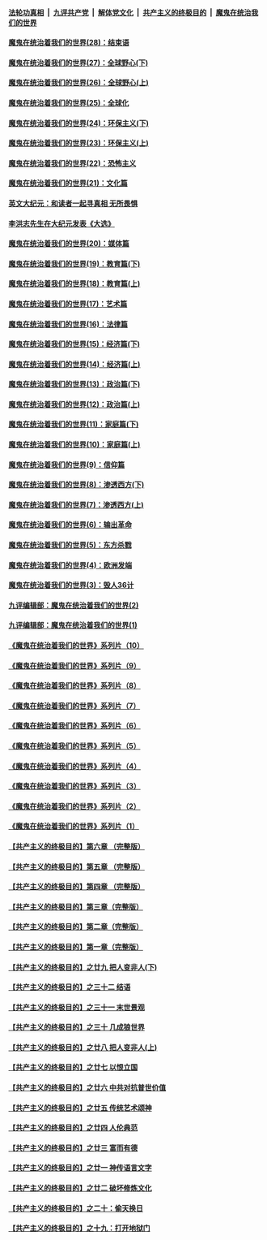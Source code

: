 

####  [法轮功真相](../../../../basic/blob/master/README.md?t=02261001) &nbsp;|&nbsp; [九评共产党](../../../../9ping.md/blob/master/README.md?t=02261001) &nbsp;|&nbsp; [解体党文化](../../../../jtdwh.md/blob/master/README.md?t=02261001)  &nbsp;|&nbsp; [共产主义的终极目的](../../../../gczydzjmd.md/blob/master/README.md?t=02261001) &nbsp;|&nbsp; [魔鬼在统治我们的世界](../../../../mgztzwmdsj.md/blob/master/README.md?t=02261001) 

#### [魔鬼在统治着我们的世界(28)：结束语](../pages/nsc422/n10936246.md?t=02261001) 

#### [魔鬼在统治着我们的世界(27)：全球野心(下)](../pages/nsc422/n10928319.md?t=02261001) 

#### [魔鬼在统治着我们的世界(26)：全球野心(上)](../pages/nsc422/n10900318.md?t=02261001) 

#### [魔鬼在统治着我们的世界(25)：全球化](../pages/nsc422/n10788205.md?t=02261001) 

#### [魔鬼在统治着我们的世界(24)：环保主义(下)](../pages/nsc422/n10695307.md?t=02261001) 

#### [魔鬼在统治着我们的世界(23)：环保主义(上)](../pages/nsc422/n10688613.md?t=02261001) 

#### [魔鬼在统治着我们的世界(22)：恐怖主义](../pages/nsc422/n10614727.md?t=02261001) 

#### [魔鬼在统治着我们的世界(21)：文化篇](../pages/nsc422/n10597706.md?t=02261001) 

#### [英文大纪元：和读者一起寻真相 无所畏惧](../pages/nsc422/n12542027.md?t=02261001) 

#### [李洪志先生在大纪元发表《大选》](../pages/nsc422/n12534746.md?t=02261001) 

#### [魔鬼在统治着我们的世界(20)：媒体篇](../pages/nsc422/n10586579.md?t=02261001) 

#### [魔鬼在统治着我们的世界(19)：教育篇(下)](../pages/nsc422/n10564808.md?t=02261001) 

#### [魔鬼在统治着我们的世界(18)：教育篇(上)](../pages/nsc422/n10526970.md?t=02261001) 

#### [魔鬼在统治着我们的世界(17)：艺术篇](../pages/nsc422/n10499093.md?t=02261001) 

#### [魔鬼在统治着我们的世界(16)：法律篇](../pages/nsc422/n10485969.md?t=02261001) 

#### [魔鬼在统治着我们的世界(15)：经济篇(下)](../pages/nsc422/n10469975.md?t=02261001) 

#### [魔鬼在统治着我们的世界(14)：经济篇(上)](../pages/nsc422/n10457370.md?t=02261001) 

#### [魔鬼在统治着我们的世界(13)：政治篇(下)](../pages/nsc422/n10448270.md?t=02261001) 

#### [魔鬼在统治着我们的世界(12)：政治篇(上)](../pages/nsc422/n10444576.md?t=02261001) 

#### [魔鬼在统治着我们的世界(11)：家庭篇(下)](../pages/nsc422/n10440961.md?t=02261001) 

#### [魔鬼在统治着我们的世界(10)：家庭篇(上)](../pages/nsc422/n10435448.md?t=02261001) 

#### [魔鬼在统治着我们的世界(9)：信仰篇](../pages/nsc422/n10432159.md?t=02261001) 

#### [魔鬼在统治着我们的世界(8)：渗透西方(下)](../pages/nsc422/n10429603.md?t=02261001) 

#### [魔鬼在统治着我们的世界(7)：渗透西方(上)](../pages/nsc422/n10426013.md?t=02261001) 

#### [魔鬼在统治着我们的世界(6)：输出革命](../pages/nsc422/n10421536.md?t=02261001) 

#### [魔鬼在统治着我们的世界(5)：东方杀戮](../pages/nsc422/n10417707.md?t=02261001) 

#### [魔鬼在统治着我们的世界(4)：欧洲发端](../pages/nsc422/n10414890.md?t=02261001) 

#### [魔鬼在统治着我们的世界(3)：毁人36计](../pages/nsc422/n10411583.md?t=02261001) 

#### [九评编辑部：魔鬼在统治着我们的世界(2)](../pages/nsc422/n10410036.md?t=02261001) 

#### [九评编辑部：魔鬼在统治着我们的世界(1)](../pages/nsc422/n10406825.md?t=02261001) 

#### [《魔鬼在统治着我们的世界》系列片（10）](../pages/nsc422/n12292670.md?t=02261001) 

#### [《魔鬼在统治着我们的世界》系列片（9）](../pages/nsc422/n12290859.md?t=02261001) 

#### [《魔鬼在统治着我们的世界》系列片（8）](../pages/nsc422/n12287445.md?t=02261001) 

#### [《魔鬼在统治着我们的世界》系列片（7）](../pages/nsc422/n12283425.md?t=02261001) 

#### [《魔鬼在统治着我们的世界》系列片（6）](../pages/nsc422/n12282314.md?t=02261001) 

#### [《魔鬼在统治着我们的世界》系列片（5）](../pages/nsc422/n12281419.md?t=02261001) 

#### [《魔鬼在统治着我们的世界》系列片（4）](../pages/nsc422/n12274024.md?t=02261001) 

#### [《魔鬼在统治着我们的世界》系列片（3）](../pages/nsc422/n12271322.md?t=02261001) 

#### [《魔鬼在统治着我们的世界》系列片（2）](../pages/nsc422/n12269049.md?t=02261001) 

#### [《魔鬼在统治着我们的世界》系列片（1）](../pages/nsc422/n12267575.md?t=02261001) 

#### [【共产主义的终极目的】第六章 （完整版）](../pages/nsc422/n11428913.md?t=02261001) 

#### [【共产主义的终极目的】第五章 （完整版）](../pages/nsc422/n11428912.md?t=02261001) 

#### [【共产主义的终极目的】第四章 （完整版）](../pages/nsc422/n11428907.md?t=02261001) 

#### [【共产主义的终极目的】第三章（完整版）](../pages/nsc422/n11428848.md?t=02261001) 

#### [【共产主义的终极目的】第二章（完整版）](../pages/nsc422/n11428831.md?t=02261001) 

#### [【共产主义的终极目的】第一章（完整版）](../pages/nsc422/n11417651.md?t=02261001) 

#### [【共产主义的终极目的】之廿九 把人变非人(下)](../pages/nsc422/n11344140.md?t=02261001) 

#### [【共产主义的终极目的】之三十二 结语](../pages/nsc422/n11360535.md?t=02261001) 

#### [【共产主义的终极目的】之三十一 末世景观](../pages/nsc422/n11351129.md?t=02261001) 

#### [【共产主义的终极目的】之三十 几成狼世界](../pages/nsc422/n11348280.md?t=02261001) 

#### [【共产主义的终极目的】之廿八 把人变非人(上)](../pages/nsc422/n11340492.md?t=02261001) 

#### [【共产主义的终极目的】之廿七 以恨立国](../pages/nsc422/n11336944.md?t=02261001) 

#### [【共产主义的终极目的】之廿六 中共对抗普世价值](../pages/nsc422/n11324785.md?t=02261001) 

#### [【共产主义的终极目的】之廿五 传统艺术颂神](../pages/nsc422/n11296396.md?t=02261001) 

#### [【共产主义的终极目的】之廿四 人伦典范](../pages/nsc422/n11296397.md?t=02261001) 

#### [【共产主义的终极目的】之廿三 富而有德](../pages/nsc422/n11283598.md?t=02261001) 

#### [【共产主义的终极目的】之廿一 神传语言文字](../pages/nsc422/n11263265.md?t=02261001) 

#### [【共产主义的终极目的】之廿二 破坏修炼文化](../pages/nsc422/n11245728.md?t=02261001) 

#### [【共产主义的终极目的】之二十：偷天换日](../pages/nsc422/n11238846.md?t=02261001) 

#### [【共产主义的终极目的】之十九：打开地狱门](../pages/nsc422/n11206376.md?t=02261001) 

